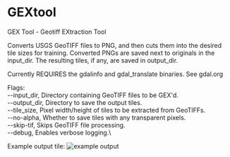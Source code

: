 # GEXtool
GEX Tool - Geotiff EXtraction Tool

Converts USGS GeoTIFF files to PNG, and then cuts them into the desired tile sizes for training.
Converted PNGs are saved next to originals in the input_dir. 
The resulting tiles, if any, are saved in output_dir.

Currently REQUIRES the gdalinfo and gdal_translate binaries. See gdal.org

Flags:\
--input_dir, Directory containing GeoTIFF files to be GEX'd.\
--output_dir, Directory to save the output tiles.\
--tile_size, Pixel width/height of tiles to be extracted from GeoTIFFs.\
--no-alpha, Whether to save tiles with any transparent pixels.\
--skip-tif, Skips GeoTIFF file processing.\
--debug, Enables verbose logging.\

Example output tile:
![example output](https://github.com/TurainAI/GEXtool/blob/main/USGS_one_meter_x42y531_WA_Olympic_Peninsula_2013_GEXD_resized_3072_2048.png?raw=true)
